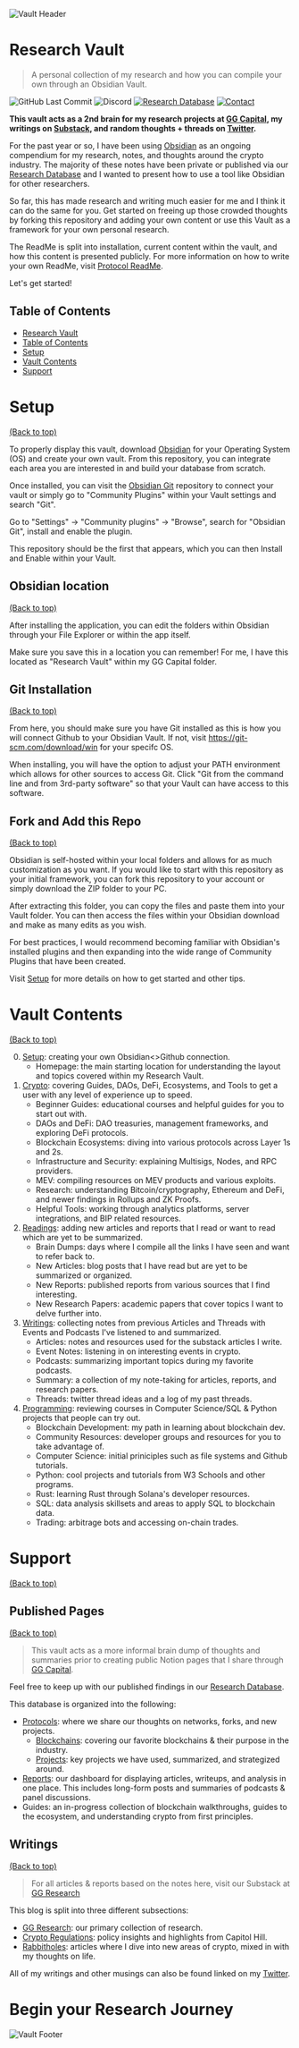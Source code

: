 ![Vault Header](vault-header.jpg)

# Research Vault
>A personal collection of my research and how you can compile your own through an Obsidian Vault.

![GitHub Last Commit](https://img.shields.io/github/last-commit/yohangglobal/research-vault) ![Discord](https://img.shields.io/discord/814256366067253268) [![Research Database](https://img.shields.io/badge/Research-Database-purple )](https://ggcapital.notion.site/Research-b47b51d18e994fadaa17467f84a0cd09)  [![Contact](https://img.shields.io/badge/Contact-yohangg%40ggcapital.io-purple)](mailto:yohangg@ggcapital.io)
 
**This vault acts as a 2nd brain for my research projects at [GG Capital](https://ggcapital.io), my writings on [Substack](https://ggcapital.substack.com), and random thoughts + threads on [Twitter](https://twitter.com/yohangglobal).**

For the past year or so, I have been using [Obsidian](https://obsidian.md/) as an ongoing compendium for my research, notes, and thoughts around the crypto industry. The majority of these notes have been private or published via our [Research Database](https://ggcapital.notion.site/Research-b47b51d18e994fadaa17467f84a0cd09) and I wanted to present how to use a tool like Obsidian for other researchers.

So far, this has made research and writing much easier for me and I think it can do the same for you. Get started on freeing up those crowded thoughts by forking this repository and adding your own content or use this Vault as a framework for your own personal research.

The ReadMe is split into installation, current content within the vault, and how this content is presented publicly. For more information on how to write your own ReadMe, visit [Protocol ReadMe](https://github.com/yohangglobal/protocol-readme).

Let's get started!

## Table of Contents
- [Research Vault](#research-vault)
- [Table of Contents](#table-of-contents)
- [Setup](#setup) 
- [Vault Contents](#vault-contents)
- [Support](#support)

# Setup
[(Back to top)](#table-of-contents)

To properly display this vault, download [Obsidian](https://obsidian.md/download) for your Operating System (OS) and create your own vault. From this repository, you can integrate each area you are interested in and build your database from scratch. 

Once installed, you can visit the [Obsidian Git](https://github.com/denolehov/obsidian-git/wiki/) repository to connect your vault or simply go to "Community Plugins" within your Vault settings and search "Git".

Go to "Settings" -> "Community plugins" -> "Browse", search for "Obsidian Git", install and enable the plugin.

This repository should be the first that appears, which you can then Install and Enable within your Vault.

## Obsidian location
[(Back to top)](#table-of-contents)

After installing the application, you can edit the folders within Obsidian through your File Explorer or within the app itself. 

Make sure you save this in a location you can remember! For me, I have this located as "Research Vault" within my GG Capital folder.

## Git Installation
[(Back to top)](#table-of-contents)

From here, you should make sure you have Git installed as this is how you will connect Github to your Obsidian Vault. If not, visit https://git-scm.com/download/win for your specifc OS.

When installing, you will have the option to adjust your PATH environment which allows for other sources to access Git. Click "Git from the command line and from 3rd-party software" so that your Vault can have access to this software.

## Fork and Add this Repo
[(Back to top)](#table-of-contents)

Obsidian is self-hosted within your local folders and allows for as much customization as you want. If you would like to start with this repository as your initial framework, you can fork this repository to your account or simply download the ZIP folder to your PC.

After extracting this folder, you can copy the files and paste them into your Vault folder. You can then access the files within your Obsidian download and make as many edits as you wish. 

For best practices, I would recommend becoming familiar with Obsidian's installed plugins and then expanding into the wide range of Community Plugins that have been created.

Visit [Setup](https://github.com/yohangglobal/research-vault/tree/main/0.%20Setup) for more details on how to get started and other tips.

# Vault Contents
[(Back to top)](#table-of-contents)

0. [Setup](https://github.com/yohangglobal/research-vault/tree/main/0.%20Setup): creating your own Obsidian<>Github connection.
	- Homepage: the main starting location for understanding the layout and topics covered within my Research Vault.
1. [Crypto](https://github.com/yohangglobal/research-vault/tree/main/1.%20Crypto): covering Guides, DAOs, DeFi, Ecosystems, and Tools to get a user with any level of experience up to speed.
	- Beginner Guides: educational courses and helpful guides for you to start out with.
	- DAOs and DeFi: DAO treasuries, management frameworks, and exploring DeFi protocols.
	- Blockchain Ecosystems: diving into various protocols across Layer 1s and 2s.
	- Infrastructure and Security: explaining Multisigs, Nodes, and RPC providers.
	- MEV: compiling resources on MEV products and various exploits.
	- Research: understanding Bitcoin/cryptography, Ethereum and DeFi, and newer findings in Rollups and ZK Proofs.
	- Helpful Tools: working through analytics platforms, server integrations, and BIP related resources.
2. [Readings](https://github.com/yohangglobal/research-vault/tree/main/2.%20Readings): adding new articles and reports that I read or want to read which are yet to be summarized.
	- Brain Dumps: days where I compile all the links I have seen and want to refer back to.
	- New Articles: blog posts that I have read but are yet to be summarized or organized.
	- New Reports: published reports from various sources that I find interesting.
	- New Research Papers: academic papers that cover topics I want to delve further into.
3. [Writings](https://github.com/yohangglobal/research-vault/tree/main/2.%20Writings): collecting notes from previous Articles and Threads with Events and Podcasts I've listened to and summarized.
	- Articles: notes and resources used for the substack articles I write.
	- Event Notes: listening in on interesting events in crypto.
	- Podcasts: summarizing important topics during my favorite podcasts.
	- Summary: a collection of my note-taking for articles, reports, and research papers.
	- Threads: twitter thread ideas and a log of my past threads.
4. [Programming](https://github.com/yohangglobal/research-vault/tree/main/3.%20Programming): reviewing courses in Computer Science/SQL & Python projects that people can try out.
	- Blockchain Development: my path in learning about blockchain dev.
	- Community Resources: developer groups and resources for you to take advantage of.
	- Computer Science: initial priniciples such as file systems and Github tutorials.
	- Python: cool projects and tutorials from W3 Schools and other programs.
	- Rust: learning Rust through Solana's developer resources.
	- SQL: data analysis skillsets and areas to apply SQL to blockchain data.
	- Trading: arbitrage bots and accessing on-chain trades.

# Support 
[(Back to top)](#table-of-contents)

## Published Pages
[(Back to top)](#table-of-contents)

>This vault acts as a more informal brain dump of thoughts and summaries prior to creating public Notion pages that I share through [GG Capital](https://ggcapital.io/research).

Feel free to keep up with our published findings in our [Research Database](https://ggcapital.notion.site/Research-b47b51d18e994fadaa17467f84a0cd09).

This database is organized into the following:
- [Protocols](https://ggcapital.notion.site/Protocols-124ee578be7649209a994d0f1bcad0f7): where we share our thoughts on networks, forks, and new projects.
  - [Blockchains](https://ggcapital.notion.site/a5e1891050ce4fb8ab74d5511794a63b?v=e42f884bbbbf4e419760eb23667ce1b0): covering our favorite blockchains & their purpose in the industry.
  - [Projects](https://ggcapital.notion.site/5e0b376d344e4a74a31b98e5706a1d95?v=d444a0a8266f4d5ab6656ca424d80c83): key projects we have used, summarized, and strategized around.
- [Reports](https://ggcapital.notion.site/Reports-bff5f2299bc84f8ca7c693e56d1d2ed7): our dashboard for displaying articles, writeups, and analysis in one place. This includes long-form posts and summaries of podcasts & panel discussions.  
- Guides: an in-progress collection of blockchain walkthroughs, guides to the ecosystem, and understanding crypto from first principles.

## Writings
[(Back to top)](#table-of-contents)

>For all articles & reports based on the notes here, visit our Substack at [GG Research](https://ggcapital.substack.com/)

This blog is split into three different subsections:
- [GG Research](https://ggcapital.substack.com/): our primary collection of research.
- [Crypto Regulations](https://ggcapital.substack.com/s/crypto-regulations): policy insights and highlights from Capitol Hill.
- [Rabbitholes](https://ggcapital.substack.com/s/rabbitholes): articles where I dive into new areas of crypto, mixed in with my thoughts on life.

All of my writings and other musings can also be found linked on my [Twitter](https://twitter.com/yohangglobal).

# Begin your Research Journey
![Vault Footer](vault-footer.jpg)
